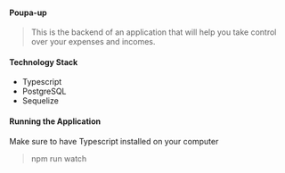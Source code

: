 
#### Poupa-up

> This is the backend of an application that will help you take
> control over your expenses and incomes.

#### Technology Stack

- Typescript
- PostgreSQL
- Sequelize

#### Running the Application

Make sure to have Typescript installed on your computer

> npm run watch